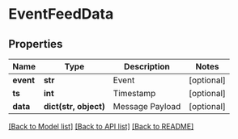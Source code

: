 # EventFeedData

## Properties
Name | Type | Description | Notes
------------ | ------------- | ------------- | -------------
**event** | **str** | Event | [optional] 
**ts** | **int** | Timestamp | [optional] 
**data** | **dict(str, object)** | Message Payload | [optional] 

[[Back to Model list]](../README.md#documentation-for-models) [[Back to API list]](../README.md#documentation-for-api-endpoints) [[Back to README]](../README.md)


